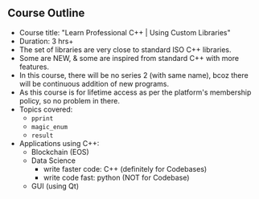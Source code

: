 ## Course Outline
* Course title: "Learn Professional C++ | Using Custom Libraries"
* Duration: 3 hrs+
* The set of libraries are very close to standard ISO C++ libraries.
* Some are NEW, & some are inspired from standard C++ with more features.
* In this course, there will be no series 2 (with same name), bcoz there will be continuous addition of new programs.
* As this course is for lifetime access as per the platform's membership policy, so no problem in there.
* Topics covered:
	- `pprint`
	- `magic_enum`
	- `result`
* Applications using C++:
	- Blockchain (EOS)
	- Data Science
		+ write faster code: C++ (definitely for Codebases)
		+ write code fast: python (NOT for Codebase)
	- GUI (using Qt)
